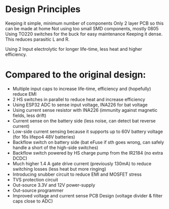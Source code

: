 
# Design Principles

Keeping it simple, minimum number of components
Only 2 layer PCB so this can be made at home
Not using too small SMD components, mostly 0805
Using TO220 switches for the buck for easy maintenance
Keeping it dense. This reduces parasitic L and R.


Using 2 Input electrolytic for longer life-time, less heat and higher efficiency.



# Compared to the original design:
- Multiple input caps to increase life-time, efficiency and (hopefully) reduce EMI
- 2 HS switches in parallel to reduce heat and increase efficiency
- Using ESP32 ADC to sense input voltage, INA226 for bat voltage
- Using current sense resistor with INA226 (immunity against magnetic fields, less drift)
- Current sense on the battery side (less noise, can detect bat reverse current)
- Low-side current sensing because it supports up to 60V battery voltage (for 16s lifepo4 48V batteries)
- Backflow switch on battery side (bat eFuse if sth goes wrong, can safely handle a short of the high-side switches)
- Backflow switch powered by HS charge pump from the IR2184 (no extra DCDC)
- Much higher 1.4 A gate drive current (previously 130mA) to reduce switching losses (less heat but more ringing)
- Introducing snubber circuit to reduce EMI and MOSFET stress
- TVS protection circuit
- Out-source 3.3V and 12V power-supply
- Out-source programmer
- Improved voltage and current sense PCB Design (voltage divider & filter caps close to ADC)